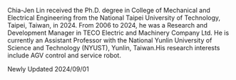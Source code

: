 Chia-Jen Lin received the Ph.D. degree in College of Mechanical and
Electrical Engineering from the National Taipei University of
Technology, Taipei, Taiwan, in 2024.
From 2006 to 2024, he was a Research and Development Manager
in TECO Electric and Machinery Company Ltd. He is currently an
Assistant Professor with the National Yunlin University of Science and
Technology (NYUST), Yunlin, Taiwan.His research interests include AGV control and service robot.

Newly Updated 2024/09/01

<!---
jeromy-lin/jeromy-lin is a ✨ special ✨ repository because its `README.md` (this file) appears on your GitHub profile.
You can click the Preview link to take a look at your changes.
--->
